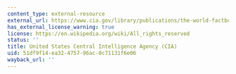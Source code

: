 ```yaml
---
content_type: external-resource
external_url: https://www.cia.gov/library/publications/the-world-factbook/index.html
has_external_license_warning: true
license: https://en.wikipedia.org/wiki/All_rights_reserved
status: ''
title: United States Central Intelligence Agency (CIA)
uid: 51df9f14-ea32-4757-96ac-0c71131f6e06
wayback_url: ''
---
```

